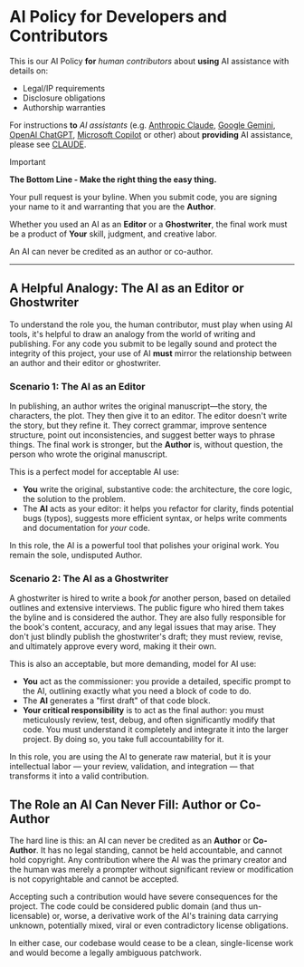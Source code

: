 # AI Policy for Developers and Contributors

This is our AI Policy **for** _human contributors_ about
**using** AI assistance with details on:

- Legal/IP requirements
- Disclosure obligations
- Authorship warranties

For instructions **to** _AI assistants_ (e.g.
[Anthropic Claude](https://www.anthropic.com/claude),
[Google Gemini](https://gemini.google.com/app),
[OpenAI ChatGPT](https://openai.com/chatgpt/overview/),
[Microsoft Copilot](https://copilot.microsoft.com/) or other)
about **providing** AI assistance, please see
[CLAUDE](https://github.com/crossbario/autobahn-python/blob/main/CLAUDE.md).

Important

**The Bottom Line - Make the right thing the easy thing.**

Your pull request is your byline. When you submit code, you are
signing your name to it and warranting that you are the
**Author**.

Whether you used an AI as an **Editor** or a **Ghostwriter**, the
final work must be a product of **Your** skill, judgment, and
creative labor.

An AI can never be credited as an author or co-author.

---

## A Helpful Analogy: The AI as an Editor or Ghostwriter

To understand the role you, the human contributor, must play when
using AI tools, it's helpful to draw an analogy from the world of
writing and publishing. For any code you submit to be legally
sound and protect the integrity of this project, your use of AI
**must** mirror the relationship between an author and their
editor or ghostwriter.

### Scenario 1: The AI as an Editor

In publishing, an author writes the original manuscript—the
story, the characters, the plot. They then give it to an editor.
The editor doesn't write the story, but they refine it. They
correct grammar, improve sentence structure, point out
inconsistencies, and suggest better ways to phrase things. The
final work is stronger, but the **Author** is, without question,
the person who wrote the original manuscript.

This is a perfect model for acceptable AI use:

- **You** write the original, substantive code: the architecture,
  the core logic, the solution to the problem.
- The **AI** acts as your editor: it helps you refactor for
  clarity, finds potential bugs (typos), suggests more efficient
  syntax, or helps write comments and documentation for _your_
  code.

In this role, the AI is a powerful tool that polishes your
original work. You remain the sole, undisputed Author.

### Scenario 2: The AI as a Ghostwriter

A ghostwriter is hired to write a book _for_ another person,
based on detailed outlines and extensive interviews. The public
figure who hired them takes the byline and is considered the
author. They are also fully responsible for the book's content,
accuracy, and any legal issues that may arise. They don't just
blindly publish the ghostwriter's draft; they must review,
revise, and ultimately approve every word, making it their own.

This is also an acceptable, but more demanding, model for AI use:

- **You** act as the commissioner: you provide a detailed,
  specific prompt to the AI, outlining exactly what you need a
  block of code to do.
- The **AI** generates a "first draft" of that code block.
- **Your critical responsibility** is to act as the final author:
  you must meticulously review, test, debug, and often
  significantly modify that code. You must understand it
  completely and integrate it into the larger project. By doing
  so, you take full accountability for it.

In this role, you are using the AI to generate raw material, but
it is your intellectual labor — your review, validation, and
integration — that transforms it into a valid contribution.

## The Role an AI Can Never Fill: Author or Co-Author

The hard line is this: an AI can never be credited as an
**Author** or **Co-Author**. It has no legal standing, cannot be
held accountable, and cannot hold copyright. Any contribution
where the AI was the primary creator and the human was merely a
prompter without significant review or modification is not
copyrightable and cannot be accepted.

Accepting such a contribution would have severe consequences for
the project. The code could be considered public domain (and thus
un-licensable) or, worse, a derivative work of the AI's training
data carrying unknown, potentially mixed, viral or even
contradictory license obligations.

In either case, our codebase would cease to be a clean,
single-license work and would become a legally ambiguous
patchwork.
